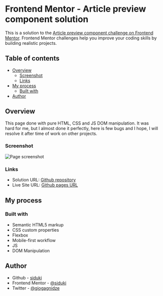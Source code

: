 # Frontend Mentor - Article preview component solution

This is a solution to the [Article preview component challenge on Frontend Mentor](https://www.frontendmentor.io/challenges/article-preview-component-dYBN_pYFT). Frontend Mentor challenges help you improve your coding skills by building realistic projects. 

## Table of contents

- [Overview](#overview)
  - [Screenshot](#screenshot)
  - [Links](#links)
- [My process](#my-process)
  - [Built with](#built-with)
- [Author](#author)

## Overview

This page done with pure HTML, CSS and JS DOM manipulation. It was hard for me, but I almost done it perfectly, here is few bugs and I hope, I will resolve it after time of work on other projects.

### Screenshot

![Page screenshot](./screenshot.jpg)

### Links

- Solution URL: [Github repository](https://github.com/siduki/article-preview-component-master)
- Live Site URL: [Github pages URL](https://siduki.github.io/article-preview-component-master/)

## My process

### Built with

- Semantic HTML5 markup
- CSS custom properties
- Flexbox
- Mobile-first workflow
- JS 
- DOM Manipulation

## Author

- Github - [siduki](https://github.com/siduki)
- Frontend Mentor - [@siduki](https://www.frontendmentor.io/profile/siduki)
- Twitter - [@giogagnidze](https://twitter.com/giogagnidze)
